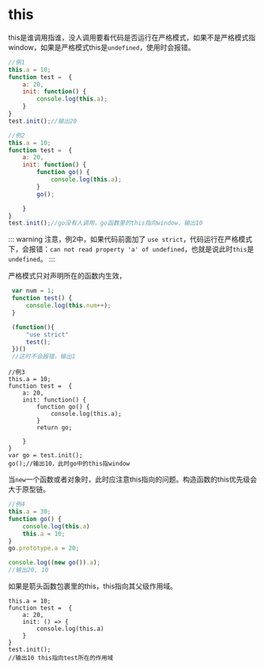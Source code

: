 # this
this是谁调用指谁，没人调用要看代码是否运行在严格模式，如果不是严格模式指window，如果是严格模式this是`undefined`，使用时会报错。

``` javascript
//例1
this.a = 10;
function test =  {
    a: 20,
    init: function() {
        console.log(this.a);
    }
}
test.init();//输出20

//例2
this.a = 10;
function test =  {
    a: 20,
    init: function() {
        function go() {
            console.log(this.a);
        }
        go();

    }
}
test.init();//go没有人调用，go函数里的this指向window，输出10

```
::: warning
注意，例2中，如果代码前面加了 `use strict`，代码运行在严格模式下，会报错：`can not read property 'a' of undefined`，也就是说此时`this`是`undefined`。
:::

严格模式只对声明所在的函数内生效，
``` javascript
 var num = 1;
 function test() {
     console.log(this.num++);
 }

 (function(){
     "use strict"
     test();
 })()
 //这时不会报错，输出1

```

```
//例3
this.a = 10;
function test =  {
    a: 20,
    init: function() {
        function go() {
            console.log(this.a);
        }
        return go;

    }
}
var go = test.init();
go();//输出10，此时go中的this指window
```
当`new`一个函数或者对象时，此时应注意this指向的问题。构造函数的this优先级会大于原型链。


``` javascript
//例4
this.a = 30;
function go() {
    console.log(this.a)
    this.a = 10;
}
go.prototype.a = 20;

console.log((new go()).a);
//输出20, 10
```

如果是箭头函数包裹里的this，this指向其父级作用域。

```
this.a = 10;
function test =  {
    a: 20,
    init: () => {
        console.log(this.a)
    }
}
test.init();
//输出10 this指向test所在的作用域
```